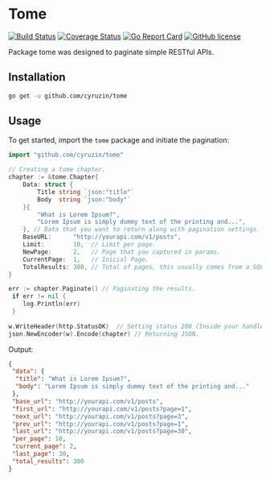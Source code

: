 # Tome

[![Build Status](https://travis-ci.org/cyruzin/tome.svg?branch=master)](https://travis-ci.org/cyruzin/tome) [![Coverage Status](https://coveralls.io/repos/github/cyruzin/tome/badge.svg?branch=master)](https://coveralls.io/github/cyruzin/tome?branch=master) [![Go Report Card](https://goreportcard.com/badge/github.com/cyruzin/tome)](https://goreportcard.com/report/github.com/cyruzin/tome) [![GitHub license](https://img.shields.io/github/license/Naereen/StrapDown.js.svg)](https://github.com/Naereen/StrapDown.js/blob/master/LICENSE)

Package tome was designed to paginate simple RESTful APIs.

## Installation

```sh
go get -u github.com/cyruzin/tome
```
## Usage

To get started, import the `tome` package and initiate the pagination:

```go
import "github.com/cyruzin/tome"

// Creating a tome chapter.
chapter := &tome.Chapter{
	Data: struct {
		Title string `json:"title"`
		Body  string `json:"body"`
	}{
		"What is Lorem Ipsum?",
		"Lorem Ipsum is simply dummy text of the printing and...",
	}, // Data that you want to return along with pagination settings.
	BaseURL:      "http://yourapi.com/v1/posts",
	Limit:        10,  // Limit per page.
	NewPage:      2,   // Page that you captured in params.
	CurrentPage:  1,   // Inicial Page.
	TotalResults: 300, // Total of pages, this usually comes from a SQL query total rows result.
}

err := chapter.Paginate() // Paginating the results.
 if err != nil {
	log.Println(err)
 }
    
w.WriteHeader(http.StatusOK)  // Setting status 200 (Inside your handler).
json.NewEncoder(w).Encode(chapter) // Returning JSON.
```

Output: 

```json
{
 "data": {
  "title": "What is Lorem Ipsum?",
  "body": "Lorem Ipsum is simply dummy text of the printing and..."
 },
 "base_url": "http://yourapi.com/v1/posts",
 "first_url": "http://yourapi.com/v1/posts?page=1",
 "next_url": "http://yourapi.com/v1/posts?page=3",
 "prev_url": "http://yourapi.com/v1/posts?page=1",
 "last_url": "http://yourapi.com/v1/posts?page=30",
 "per_page": 10,
 "current_page": 2,
 "last_page": 30,
 "total_results": 300
}
```